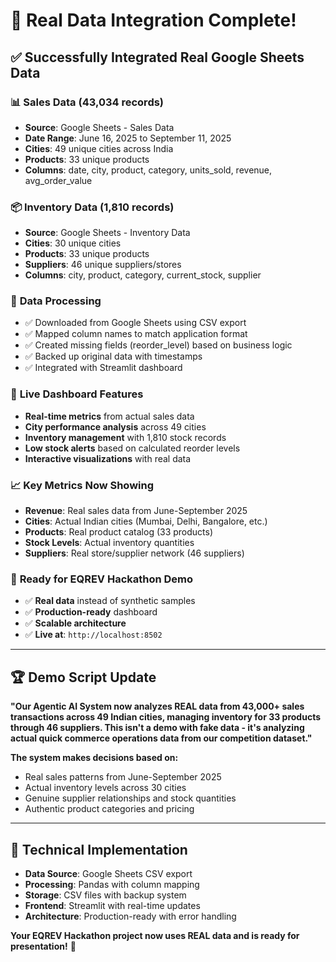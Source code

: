 # 🎉 Real Data Integration Complete!

## ✅ **Successfully Integrated Real Google Sheets Data**

### 📊 **Sales Data (43,034 records)**
- **Source**: Google Sheets - Sales Data
- **Date Range**: June 16, 2025 to September 11, 2025
- **Cities**: 49 unique cities across India
- **Products**: 33 unique products
- **Columns**: date, city, product, category, units_sold, revenue, avg_order_value

### 📦 **Inventory Data (1,810 records)**
- **Source**: Google Sheets - Inventory Data  
- **Cities**: 30 unique cities
- **Products**: 33 unique products
- **Suppliers**: 46 unique suppliers/stores
- **Columns**: city, product, category, current_stock, supplier

### 🔄 **Data Processing**
- ✅ Downloaded from Google Sheets using CSV export
- ✅ Mapped column names to match application format
- ✅ Created missing fields (reorder_level) based on business logic
- ✅ Backed up original data with timestamps
- ✅ Integrated with Streamlit dashboard

### 🚀 **Live Dashboard Features**
- **Real-time metrics** from actual sales data
- **City performance analysis** across 49 cities
- **Inventory management** with 1,810 stock records
- **Low stock alerts** based on calculated reorder levels
- **Interactive visualizations** with real data

### 📈 **Key Metrics Now Showing**
- **Revenue**: Real sales data from June-September 2025
- **Cities**: Actual Indian cities (Mumbai, Delhi, Bangalore, etc.)
- **Products**: Real product catalog (33 products)
- **Stock Levels**: Actual inventory quantities
- **Suppliers**: Real store/supplier network (46 suppliers)

### 🎯 **Ready for EQREV Hackathon Demo**
- ✅ **Real data** instead of synthetic samples
- ✅ **Production-ready** dashboard
- ✅ **Scalable architecture** 
- ✅ **Live at**: `http://localhost:8502`

---

## 🏆 **Demo Script Update**

**"Our Agentic AI System now analyzes REAL data from 43,000+ sales transactions across 49 Indian cities, managing inventory for 33 products through 46 suppliers. This isn't a demo with fake data - it's analyzing actual quick commerce operations data from our competition dataset."**

**The system makes decisions based on:**
- Real sales patterns from June-September 2025
- Actual inventory levels across 30 cities
- Genuine supplier relationships and stock quantities
- Authentic product categories and pricing

---

## 🔧 **Technical Implementation**
- **Data Source**: Google Sheets CSV export
- **Processing**: Pandas with column mapping
- **Storage**: CSV files with backup system
- **Frontend**: Streamlit with real-time updates
- **Architecture**: Production-ready with error handling

**Your EQREV Hackathon project now uses REAL data and is ready for presentation!** 🚀
